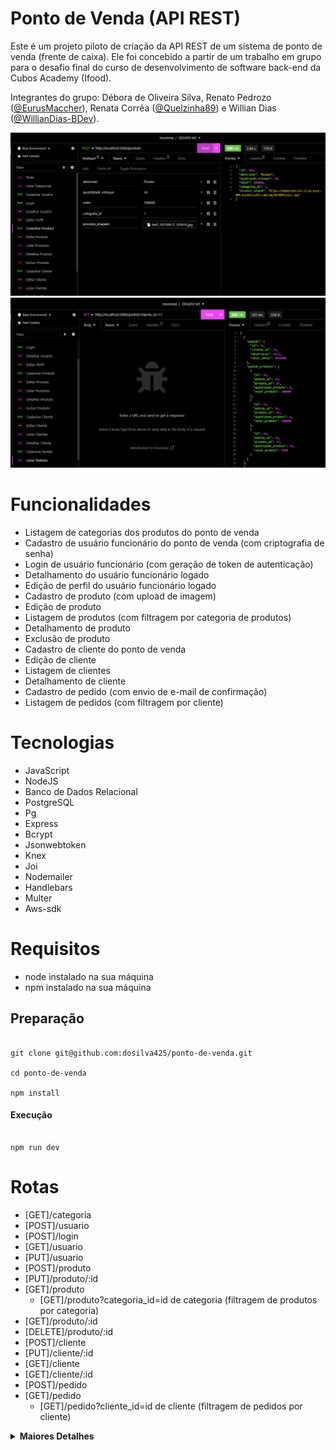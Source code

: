 # Ponto de Venda (API REST)

Este é um projeto piloto de criação da API REST de um sistema de ponto de venda (frente de caixa). Ele foi concebido a partir de um trabalho em grupo para o desafio final do curso de desenvolvimento de software back-end da Cubos Academy (Ifood).

Integrantes do grupo: Débora de Oliveira Silva, Renato Pedrozo ([@EurusMaccher](https://github.com/EurusMaccher)), Renata Corrêa ([@Quelzinha89](https://github.com/Quelzinha89)) e Willian Dias ([@WillianDias-BDev](https://github.com/WillianDias-BDev)).

<img src="https://github.com/dosilva425/ponto-de-venda/blob/main/prints/cadastro%20produto.png">
<img src="https://github.com/dosilva425/ponto-de-venda/blob/main/prints/listagem%20pedidos.png">

# Funcionalidades

- Listagem de categorias dos produtos do ponto de venda
- Cadastro de usuário funcionário do ponto de venda (com criptografia de senha)
- Login de usuário funcionário (com geração de token de autenticação)
- Detalhamento do usuário funcionário logado
- Edição de perfil do usuário funcionário logado
- Cadastro de produto (com upload de imagem)
- Edição de produto 
- Listagem de produtos (com filtragem por categoria de produtos)
- Detalhamento de produto 
- Exclusão de produto
- Cadastro de cliente do ponto de venda
- Edição de cliente
- Listagem de clientes
- Detalhamento de cliente
- Cadastro de pedido (com envio de e-mail de confirmação)
- Listagem de pedidos (com filtragem por cliente)

# Tecnologias

- JavaScript
- NodeJS
- Banco de Dados Relacional
- PostgreSQL
- Pg
- Express
- Bcrypt
- Jsonwebtoken
- Knex
- Joi
- Nodemailer
- Handlebars
- Multer
- Aws-sdk 

# Requisitos

- node instalado na sua máquina
- npm instalado na sua máquina

## Preparação

```

git clone git@github.com:dosilva425/ponto-de-venda.git

cd ponto-de-venda

npm install

```

#### Execução

```

npm run dev

```

# Rotas

- [GET]/categoria
- [POST]/usuario
- [POST]/login
- [GET]/usuario
- [PUT]/usuario
- [POST]/produto
- [PUT]/produto/:id
- [GET]/produto
    - [GET]/produto?categoria_id=id de categoria (filtragem de produtos por categoria)
- [GET]/produto/:id
- [DELETE]/produto/:id
- [POST]/cliente
- [PUT]/cliente/:id
- [GET]/cliente
- [GET]/cliente/:id
- [POST]/pedido
- [GET]/pedido
    - [GET]/pedido?cliente_id=id de cliente (filtragem de pedidos por cliente)

<details>
<summary><b>Maiores Detalhes</b></summary>

### Banco de Dados

-   usuarios
    -   id
    -   nome
    -   email (campo único entre usuários)
    -   senha
-   categorias
    -   id
    -   descricao
-   produtos
    -   id
    -   descricao
    -   quantidade_estoque
    -   valor (centavos)
    -   categoria_id
-   clientes
    -   id
    -   nome
    -   email (campo único entre clientes)
    -   cpf (campo único entre clientes) 
    -   cep 
    -   rua
    -   numero
    -   bairro
    -   cidade
    -   estado
-   pedidos
    -   id
    -   cliente_id
    -   observacao
    -   valor_total (centavos)
-   pedido_produtos
    -   id
    -   pedido_id
    -   produto_id
    -   quantidade_produto
    -   valor_produto (centavos)
    -   produto_imagem (caminho da imagem)

# Exemplos de Requisição e Resposta

## Rota Listagem de Categorias de Produtos: `GET` `/categoria`
- Esta rota será utilizada quando o usuário quiser listar todas as categorias cadastradas.
- Envio da requisição: acesso à rota.
- Retorno da requisição: categorias de produtos cadastradas.

#### **Exemplo de requisição**

```javascript
// GET /categoria
// Sem conteúdo no corpo (body) da requisição
```

#### **Exemplos de resposta**

```javascript
// HTTP Status 200
[
  {
    "id": 1,
    "descricao": "Informática",
  },
  {
    "id": 2,
    "descricao": "Celulares",
  },
...
]
```

## Rota Cadastro de Usuário Funcionário: `POST` `/usuario`
- Esta rota será utilizada para cadastrar um novo usuário funcionário no sistema.
- Envio da requisição:
	- Body (corpo): é obrigatório informar nome, email (único entre usuários) e senha.
- Retorno da requisição: id, nome e email do usuário funcionário cadastrado.

#### **Exemplo de requisição**

```javascript
// POST /usuario
{
	"nome": "testeusuario",
	"email": "testeusuario@email.com",
	"senha": "teste123"
}
```

#### **Exemplos de resposta**

```javascript
// HTTP Status 201
{
    "id": 1,
    "nome": "testeusuario",
    "email": "testeusuario@email.com"
}
```

```javascript
// HTTP Status 400 
{
    "mensagem": "Já existe usuário cadastrado com o e-mail informado"
}
```

## Rota Login de Usuário Funcionário: `POST` `/login`
- Esta rota será utilizada para o usuário funcionário cadastrado realizar o login no sistema.
- Envio da requisição:
	- Body (corpo): é obrigatório informar email e senha.
- Retorno da requisição: id, nome e email do usuário funcionário que fez o login, além do seu token de autenticação gerado.

#### **Exemplo de requisição**

```javascript
// POST /login
{
    "email": "testeusuario@email.com",
    "senha": "teste123"
}
```

#### **Exemplos de resposta**

```javascript
// HTTP Status 200
{
    "usuario": {
        "id": 1,
        "nome": "testeusuario",
        "email": "testeusuario@email.com"
    },
    "token": "eyJhbGciOiJIUzI1NiIsInR5cCI6IkpXVCJ9.eyJpZCI6MjMsImlhdCI6MTcwMzI3NjkyMywiZXhwIjoxNzAzMzA1NzIzfQ.WlRyFl8GtPZxpnYlSQQvIxbsGbN_VZ0ZMxABrbaEyQo"
}
```

```javascript
// HTTP Status 400
{
    "mensagem": "Email e senha não conferem"
}
```

---

## **ATENÇÃO**: Todas as rotas a seguir exigem token de autenticação no header (cabeçalho) da requisição no formato Bearer Token, que pode ser fornecido pelo usuário funcionário logado no sistema.

---

## Rota Detalhamento de Perfil Usuário Funcionário Logado: `GET` `/usuario`
- Esta rota será utilizada quando o usuário funcionário logado quiser obter os dados do seu próprio perfil.
- Envio da requisição:
	- Header (cabeçalho): é obrigatório enviar o token de autenticação (no formato Bearer Token).
- Retorno da requisição: id, nome e email do usuário funcionário cadastrado logado.

#### **Exemplo de requisição**

```javascript
// GET /usuario
// Sem conteúdo no corpo (body) da requisição
```

#### **Exemplos de resposta**

```javascript
// HTTP Status 200
{
    "id": 1,
    "nome": "testeusuario",
    "email": "testeusuario@email.com"
}
```

```javascript
// HTTP Status 401 
{
    "mensagem": "Não autorizado"
}
```

## Rota Edição de Perfil do Usuário Funcionário Logado: `PUT` `/usuario`
- Esta rota será utilizada para editar o perfil de um usuário funcionário cadastrado, logado no sistema.
- Envio da requisição:
	- Body (corpo): é obrigatório informar nome, email (único entre usuários) e senha.
   	- Header (cabeçalho): é obrigatório enviar o token de autenticação (no formato Bearer Token).
- Retorno da requisição: id, nome e email do usuário funcionário editado.

#### **Exemplo de requisição**

```javascript
// PUT /usuario
{
    "nome": "testeusuario2",
    "email": "testeusuario2@email.com",
    "senha": "teste12345"
}
```

#### **Exemplos de resposta**

```javascript
// HTTP Status 200
{
    "id": 1,
    "nome": "testeusuario2",
    "email": "testeusuario2@email.com"
}
```

```javascript
// HTTP Status 400
{
    "mensagem": "Este email já está cadastrado"
}
```

## Rota Cadastro de Produto: `POST` `/produto`
- Esta rota será utilizada para o usuário funcionário cadastrar um novo produto no sistema.
- Envio da requisição:
	- Body (corpo), enviado em formato multipart-form: é obrigatório informar descricao, quantidade_estoque, valor, categoria_id. Opcional: produto_imagem.
- Retorno da requisição: descricao, quantidade_estoque, valor, categoria_id, produto_imagem (url da imagem ou null).

#### **Exemplo de requisição**

```javascript
// POST /produto
{
	"id": 104,
	"descricao": "Óculos",
	"quantidade_estoque": 10,
	"valor": 200000,
	"categoria_id": 7
}
```

#### **Exemplos de resposta**

```javascript
// HTTP Status 201
{
	"id": 104,
	"descricao": "Óculos",
	"quantidade_estoque": 10,
	"valor": 200000,
	"categoria_id": 7,
	"produto_imagem": null
}
```

```javascript
// HTTP Status 400 
{
    "mensagem": "O campo descricao é obrigatório"
}
```

## Rota Edição de Produto: `PUT` `/produto/:id`
- Esta rota será utilizada para o usuário funcionário editar um produto cadastrado no sistema.
- Envio da requisição:
	- Body (corpo), enviado em formato multipart-form: é obrigatório informar descricao, quantidade_estoque, valor, categoria_id. Opcional: produto_imagem.
    - - Parâmetro de Url: é obrigatório enviar o id do produto.
- Retorno da requisição: descricao, quantidade_estoque, valor, categoria_id, produto_imagem (url da imagem ou null).

#### **Exemplo de requisição**

```javascript
// POST /produto/104
{
	"id": 104,
	"descricao": "Óculos",
	"quantidade_estoque": 10,
	"valor": 200000,
	"categoria_id": 7,
	"produto_imagem": IMG_2043403332.jpg
}
```

#### **Exemplos de resposta**

```javascript
// HTTP Status 200
{
	"id": 104,
	"descricao": "Óculos",
	"quantidade_estoque": 10,
	"valor": 200000,
	"categoria_id": 7,
	"produto_imagem": "https://deboraverzul.s3.us-east-005.backblazeb2.com/img/%C3%93culos.jpg"
}
```

```javascript
// HTTP Status 400 
{
    "mensagem": "O campo descricao é obrigatório"
}
```

## Rota Listagem de Produtos: `GET` `/produto` ou `GET` `/produto?categoria_id=id de categoria` 
- Esta rota será utilizada quando o usuário funcionário logado quiser listar todos os produtos cadastrados, ou listar os produtos por categoria.
- Envio da requisição:
	- Header (cabeçalho): é obrigatório enviar o token de autenticação (no formato Bearer Token).
   - *Parâmetro de Consulta (opcional)*: Caso o usuário deseje filtrar os produtos por categoria, basta informar o id da categoria como o valor de categoria_id.
- Retorno da requisição: produtos cadastrados ou filtrados por categoria.

#### **Exemplo de requisição**

```javascript
// GET /produto
// Sem conteúdo no corpo (body) da requisição
```

#### **Exemplos de resposta**

```javascript
// HTTP Status 200 
[
	{
		"id": 104,
		"descricao": "Óculos",
		"quantidade_estoque": 10,
		"valor": 200000,
		"categoria_id": 7,
		"produto_imagem": "https://deboraverzul.s3.us-east-005.backblazeb2.com/img/%C3%93culos.jpg"
	},
	{
		"id": 107,
		"descricao": "Motorola moto g9 plus",
		"quantidade_estoque": 100,
		"valor": 15000,
		"categoria_id": 2,
		"produto_imagem": "https://deboraverzul.s3.us-east-005.backblazeb2.com/img/Motorola%20moto%20g9%20plus.jpeg"
	},
	{
		"id": 108,
		"descricao": "Motorola moto g12 plus",
		"quantidade_estoque": 100,
		"valor": 20000,
		"categoria_id": 2,
		"produto_imagem": null
	},
...
]
```

```javascript
// HTTP Status 200 
[]
```

#### Com filtragem de categoria_id

#### **Exemplo de requisição**

```javascript
// GET /produto?categoria_id=7
// Sem conteúdo no corpo (body) da requisição
```

#### **Exemplos de resposta**

```javascript
// HTTP Status 200 
[
	{
		"id": 87,
		"descricao": "Asfalto",
		"quantidade_estoque": 0,
		"valor": 200000,
		"categoria_id": 7,
		"produto_imagem": "https://deboraverzul.s3.us-east-005.backblazeb2.com/img/Asfalto.jpg"
	},
	{
		"id": 85,
		"descricao": "Aviao",
		"quantidade_estoque": 0,
		"valor": 200000,
		"categoria_id": 7,
		"produto_imagem": "https://deboraverzul.s3.us-east-005.backblazeb2.com/img/Aviao.jpg"
	},
	{
		"id": 48,
		"descricao": "Relógio",
		"quantidade_estoque": 0,
		"valor": 200000,
		"categoria_id": 7,
		"produto_imagem": "https://deboraverzul.s3.us-east-005.backblazeb2.com/img/Rel%C3%B3gio.jpg"
	}
]
```

```javascript
// HTTP Status 200 
[]
```

## Rota Detalhamento de Produto: `GET` `/produto/:id`
- Esta rota será utilizada quando o usuário funcionário logado quiser obter os dados de um produto cadastrado.
- Envio da requisição:
	- Header (cabeçalho): é obrigatório enviar o token de autenticação (no formato Bearer Token).
    - Parâmetro de Url: é obrigatório enviar o id do produto.
- Retorno da requisição: descricao, quantidade_estoque, valor, categoria_id, produto_imagem (url da imagem ou null).

#### **Exemplo de requisição**

```javascript
// GET /produto/97
// Sem conteúdo no corpo (body) da requisição
```

#### **Exemplos de resposta**

```javascript
// HTTP Status 200
{
	"id": 97,
	"descricao": "Motorola moto g9 plus",
	"quantidade_estoque": 100,
	"valor": 15000,
	"categoria_id": 2,
	"produto_imagem": "https://deboraverzul.s3.us-east-005.backblazeb2.com/img/Motorola%20moto%20g9%20plus.jpeg"
}
```

```javascript
// HTTP Status 401 
{
    "mensagem": "Não autorizado"
}
```

## Rota Exclusão de Produto: `DELETE` `/produto/:id`
- Esta rota será utilizada quando o usuario funcionário logado quiser excluir um dos produtos cadastrados. A exclusão só será realizada se o produto não estiver vinculado a algum pedido. 
- Envio da requisição:
	- Header (cabeçalho): é obrigatório enviar o token de autenticação (no formato Bearer Token).
	- Parâmetro de Url: é obrigatório enviar o id do produto.
- Retorno da requisição: Status 200 - produto excluído com sucesso.


```javascript
// DELETE /produto/95
// Sem conteúdo no corpo (body) da requisição
```

#### **Exemplos de resposta**

```javascript
// HTTP Status 200
{
	"mensagem": "Produto excluído com sucesso"
}
```

```javascript
// HTTP Status 404
{
    "mensagem": "Produto não encontrado."
}
```

## Rota Cadastro de Cliente: `POST` `/cliente`
- Esta rota será utilizada para o usuário funcionário cadastrar um novo cliente do ponto de venda no sistema.
- Envio da requisição:
	- Body (corpo): é obrigatório informar nome, email (único entre clientes) e cpf (único entre clientes). Opcional: dados de endereço como cep, rua, numero, bairro, cidade, estado.
- Retorno da requisição: nome, email, cpf, cep (enviado ou null), rua (enviado ou null), numero(enviado ou null), bairro (enviado ou null), cidade (enviado ou null), estado (enviado ou null).

#### **Exemplo de requisição**

```javascript
// POST /cliente
{
	"nome": "testecliente",
	"email": "testecliente@email.com",
	"cpf": "25094087652",
	"cep": "35460004",
	"rua": "Dos Anjos",
	"numero": "669"
}
```

#### **Exemplos de resposta**

```javascript
// HTTP Status 201
{
    "id": 21
	"nome": "testecliente",
	"email": "testecliente@email.com",
	"cpf": "25094087652",
	"cep": "35460004",
	"rua": "Dos Anjos",
	"numero": "669",
    "bairro": null,
	"cidade": null,
	"estado": null
}
```

```javascript
// HTTP Status 400 
{
    "mensagem": "O campo cpf é obrigatório"
}
```

## Rota Edição de Perfil de Cliente: `PUT` `/cliente/:id`
- Esta rota será utilizada para o usuário funcionário editar o perfil de um cliente do ponto de venda cadastrado no sistema.
- Envio da requisição:
	- Body (corpo): é obrigatório informar nome, email (único entre clientes) e cpf (único entre clientes). Opcional: dados de endereço como cep, rua, numero, bairro, cidade, estado.
    - Parâmetro de Url: é obrigatório enviar o id do cliente.
- Retorno da requisição: nome, email, cpf, cep (enviado ou null), rua (enviado ou null), numero(enviado ou null), bairro (enviado ou null), cidade (enviado ou null), estado (enviado ou null).

#### **Exemplo de requisição**

```javascript
// POST /cliente/21
{
	"nome": "testecliente",
	"email": "testecliente@email.com",
	"cpf": "25094087652",
	"cep": "35460004",
	"rua": "Dos Anjos",
	"numero": "669",
    "bairro": "Céu",
    "cidade": "Paraíso"
    "estado": "MG"
}
```

#### **Exemplos de resposta**

```javascript
// HTTP Status 201
{
    "id": 21
	"nome": "testecliente",
	"email": "testecliente@email.com",
	"cpf": "25094087652",
	"cep": "35460004",
	"rua": "Dos Anjos",
	"numero": "669",
    "bairro": "Céu",
    "cidade": "Paraíso"
    "estado": "MG"
}
```

```javascript
// HTTP Status 404
{
    "mensagem": "Cliente não encontrado"
}
```

## Rota Listagem de Clientes: `GET` `/cliente`
- Esta rota será utilizada quando o usuário funcionário logado quiser listar todos os  clientes cadastrados no sistema de ponto de venda.
- Envio da requisição:
	- Header (cabeçalho): é obrigatório enviar o token de autenticação (no formato Bearer Token).
- Retorno da requisição: clientes cadastrados no sistema.

#### **Exemplo de requisição**

```javascript
// GET /cliente
// Sem conteúdo no corpo (body) da requisição
```

#### **Exemplos de resposta**

```javascript
// HTTP Status 200 
[
	{
		"id": 9,
		"nome": "Jose",
		"email": "virginia.pfannerstill51@gmail.com",
		"cpf": "75482325431",
		"cep": "17560320",
		"rua": "Avenida Paulista",
		"numero": "1830",
		"bairro": "Jardim Aeroporto",
		"cidade": "São Paulo",
		"estado": "SP"
	},
	{
		"id": 10,
		"nome": "Jose",
		"email": "freeman74@yahoo.com",
		"cpf": "92731535342",
		"cep": "17560320",
		"rua": "Avenida Paulista",
		"numero": "1830",
		"bairro": "Jardim Aeroporto",
		"cidade": "São Paulo",
		"estado": "SP"
	},
...
]
```

```javascript
// HTTP Status 200 
[]
```

## Rota Detalhamento de Cliente: `GET` `/cliente/:id`
- Esta rota será utilizada quando o usuário funcionário logado quiser obter os dados de um cliente cadastrado.
- Envio da requisição:
	- Header (cabeçalho): é obrigatório enviar o token de autenticação (no formato Bearer Token).
    - Parâmetro de Url: é obrigatório enviar o id do cliente.
- Retorno da requisição: nome, email, cpf, cep, rua, numero, bairro, cidade, estado.

#### **Exemplo de requisição**

```javascript
// GET /cliente/29
// Sem conteúdo no corpo (body) da requisição
```

#### **Exemplos de resposta**

```javascript
// HTTP Status 200
{
	"id": 29,
	"nome": "Jose",
	"email": "kristian74@gmail.com",
	"cpf": "76643445736",
	"cep": "17560320",
	"rua": "Avenida Paulista",
	"numero": "1830",
	"bairro": "Jardim Aeroporto",
	"cidade": "São Paulo",
	"estado": "SP"
}
```

```javascript
// HTTP Status 401 
{
    "mensagem": "Não autorizado"
}
```

## Rota Cadastro de Pedido: `POST` `/pedido`
- Esta rota será utilizada para o usuário funcionário cadastrar um novo pedido feito por um cliente no sistema.
- Envio da requisição:
	- Body (corpo): é obrigatório informar cliente_id e pedido_produtos (com produto_id e quantidade_produto). Opcional: observacao.
- Retorno da requisição: cliente_id e pedido_produtos (com produto_id e quantidade_produto), observacao (enviada ou null).

#### **Exemplo de requisição**

```javascript
// POST /pedido
{ "cliente_id": 26,
 "observacao": "Entregue na parte da manhã",
 "pedido_produtos": [
	 {
		 "produto_id": 101,
		 "quantidade_produto": 5
	 },
	 {
		 "produto_id": 101,
		 "quantidade_produto": 5
	 },
	 {
		 "produto_id": 102,
		 "quantidade_produto": 10
	 }
 ]
}
```

#### **Exemplos de resposta**

```javascript
// HTTP Status 201
{
	"id": 45,
	"cliente_id": 26,
	"observacao": "Entregue na parte da manhã",
	"pedido_produtos": [
		{
			"produto_id": 101,
			"quantidade_produto": 10
		},
		{
			"produto_id": 102,
			"quantidade_produto": 10
		}
	],
	"valor_total": 300000
}
```

```javascript
// HTTP Status 400 
{
	"mensagem": "Não há quantidade em estoque suficiente para o produto_id = 101. Só restam 90 unidades desse produto."
}
```

## Rota Listagem de Pedidos: `GET` `/pedido` ou `GET` `/pedido?cliente_id=id de cliente` 
- Esta rota será utilizada quando o usuário funcionário logado quiser listar todos os pedidos cadastrados, ou listar os pedidos por cliente.
- Envio da requisição:
	- Header (cabeçalho): é obrigatório enviar o token de autenticação (no formato Bearer Token).
   - *Parâmetro de Consulta (opcional)*: Caso o usuário deseje filtrar os pedidos por cliente, basta informar o id do cliente como o valor de cliente_id.
- Retorno da requisição: pedidos cadastrados ou filtrados por cliente.

#### **Exemplo de requisição**

```javascript
// GET /pedido
// Sem conteúdo no corpo (body) da requisição
```

#### **Exemplos de resposta**

```javascript
// HTTP Status 200 
[
	{
		"pedido": {
			"id": 42,
			"cliente_id": 25,
			"observacao": null,
			"valor_total": 15000
		},
		"pedido_produtos": [
			{
				"id": 46,
				"pedido_id": 42,
				"produto_id": 97,
				"quantidade_produto": 1,
				"valor_produto": 15000
			}
		]
	},
	{
		"pedido": {
			"id": 43,
			"cliente_id": 27,
			"observacao": null,
			"valor_total": 15000
		},
		"pedido_produtos": [
			{
				"id": 47,
				"pedido_id": 43,
				"produto_id": 101,
				"quantidade_produto": 1,
				"valor_produto": 15000
			}
		]
	},
	{
		"pedido": {
			"id": 44,
			"cliente_id": 29,
			"observacao": null,
			"valor_total": 15000
		},
		"pedido_produtos": [
			{
				"id": 48,
				"pedido_id": 44,
				"produto_id": 106,
				"quantidade_produto": 1,
				"valor_produto": 15000
			}
		]
	},
	{
		"pedido": {
			"id": 45,
			"cliente_id": 26,
			"observacao": "Entregue na parte da manhã",
			"valor_total": 300000
		},
		"pedido_produtos": [
			{
				"id": 49,
				"pedido_id": 45,
				"produto_id": 101,
				"quantidade_produto": 10,
				"valor_produto": 15000
			},
			{
				"id": 50,
				"pedido_id": 45,
				"produto_id": 102,
				"quantidade_produto": 10,
				"valor_produto": 15000
			}
		]
	}
]
```

```javascript
// HTTP Status 200 
[]
```

#### Com filtragem de categoria_id

#### **Exemplo de requisição**

```javascript
// GET /cliente?cliente_id=11
// Sem conteúdo no corpo (body) da requisição
```

#### **Exemplos de resposta**

```javascript
// HTTP Status 200 
[
	{
		"pedido": {
			"id": 34,
			"cliente_id": 11,
			"observacao": null,
			"valor_total": 2099000
		},
		"pedido_produtos": [
			{
				"id": 34,
				"pedido_id": 34,
				"produto_id": 87,
				"quantidade_produto": 5,
				"valor_produto": 200000
			},
			{
				"id": 35,
				"pedido_id": 34,
				"produto_id": 85,
				"quantidade_produto": 5,
				"valor_produto": 200000
			},
			{
				"id": 36,
				"pedido_id": 34,
				"produto_id": 47,
				"quantidade_produto": 10,
				"valor_produto": 9900
			}
		]
	},
	{
		"pedido": {
			"id": 35,
			"cliente_id": 11,
			"observacao": null,
			"valor_total": 49500
		},
		"pedido_produtos": [
			{
				"id": 37,
				"pedido_id": 35,
				"produto_id": 75,
				"quantidade_produto": 5,
				"valor_produto": 9900
			}
		]
	}
]
```

```javascript
// HTTP Status 200 
[]
```
